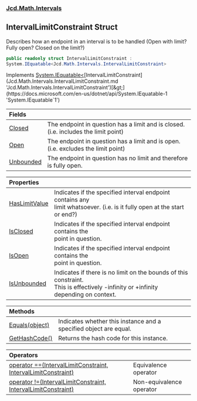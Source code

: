 ### [Jcd.Math.Intervals](Jcd.Math.Intervals.md 'Jcd.Math.Intervals')

## IntervalLimitConstraint Struct

Describes how an endpoint in an interval is to be handled (Open with limit?  
Fully open? Closed on the limit?)

```csharp
public readonly struct IntervalLimitConstraint :
System.IEquatable<Jcd.Math.Intervals.IntervalLimitConstraint>
```

Implements [System.IEquatable&lt;](https://docs.microsoft.com/en-us/dotnet/api/System.IEquatable-1 'System.IEquatable`1')[IntervalLimitConstraint](Jcd.Math.Intervals.IntervalLimitConstraint.md 'Jcd.Math.Intervals.IntervalLimitConstraint')[&gt;](https://docs.microsoft.com/en-us/dotnet/api/System.IEquatable-1 'System.IEquatable`1')

| Fields | |
| :--- | :--- |
| [Closed](Jcd.Math.Intervals.IntervalLimitConstraint.Closed.md 'Jcd.Math.Intervals.IntervalLimitConstraint.Closed') | The endpoint in question has a limit and is closed. (i.e. includes the limit point) |
| [Open](Jcd.Math.Intervals.IntervalLimitConstraint.Open.md 'Jcd.Math.Intervals.IntervalLimitConstraint.Open') | The endpoint in question has a limit and is open. (i.e. excludes the limit point) |
| [Unbounded](Jcd.Math.Intervals.IntervalLimitConstraint.Unbounded.md 'Jcd.Math.Intervals.IntervalLimitConstraint.Unbounded') | The endpoint in question has no limit and therefore is fully open. |

| Properties | |
| :--- | :--- |
| [HasLimitValue](Jcd.Math.Intervals.IntervalLimitConstraint.HasLimitValue.md 'Jcd.Math.Intervals.IntervalLimitConstraint.HasLimitValue') | Indicates if the specified interval endpoint contains any<br/>limit whatsoever. (i.e. is it fully open at the start or end?) |
| [IsClosed](Jcd.Math.Intervals.IntervalLimitConstraint.IsClosed.md 'Jcd.Math.Intervals.IntervalLimitConstraint.IsClosed') | Indicates if the specified interval endpoint contains the<br/>point in question. |
| [IsOpen](Jcd.Math.Intervals.IntervalLimitConstraint.IsOpen.md 'Jcd.Math.Intervals.IntervalLimitConstraint.IsOpen') | Indicates if the specified interval endpoint contains the<br/>point in question. |
| [IsUnbounded](Jcd.Math.Intervals.IntervalLimitConstraint.IsUnbounded.md 'Jcd.Math.Intervals.IntervalLimitConstraint.IsUnbounded') | Indicates if there is no limit on the bounds of this constraint.<br/>This is effectively -infinity or +infinity depending on context. |

| Methods | |
| :--- | :--- |
| [Equals(object)](Jcd.Math.Intervals.IntervalLimitConstraint.Equals(object).md 'Jcd.Math.Intervals.IntervalLimitConstraint.Equals(object)') | Indicates whether this instance and a specified object are equal. |
| [GetHashCode()](Jcd.Math.Intervals.IntervalLimitConstraint.GetHashCode().md 'Jcd.Math.Intervals.IntervalLimitConstraint.GetHashCode()') | Returns the hash code for this instance. |

| Operators | |
| :--- | :--- |
| [operator ==(IntervalLimitConstraint, IntervalLimitConstraint)](Jcd.Math.Intervals.IntervalLimitConstraint.op_Equality(Jcd.Math.Intervals.IntervalLimitConstraint,Jcd.Math.Intervals.IntervalLimitConstraint).md 'Jcd.Math.Intervals.IntervalLimitConstraint.op_Equality(Jcd.Math.Intervals.IntervalLimitConstraint, Jcd.Math.Intervals.IntervalLimitConstraint)') | Equivalence operator |
| [operator !=(IntervalLimitConstraint, IntervalLimitConstraint)](Jcd.Math.Intervals.IntervalLimitConstraint.op_Inequality(Jcd.Math.Intervals.IntervalLimitConstraint,Jcd.Math.Intervals.IntervalLimitConstraint).md 'Jcd.Math.Intervals.IntervalLimitConstraint.op_Inequality(Jcd.Math.Intervals.IntervalLimitConstraint, Jcd.Math.Intervals.IntervalLimitConstraint)') | Non-equivalence operator |
